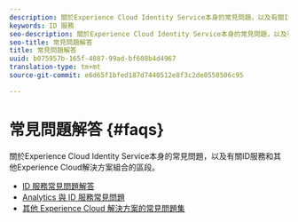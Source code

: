 ```yaml
---
description: 關於Experience Cloud Identity Service本身的常見問題，以及有關ID服務和其他Experience Cloud解決方案組合的區段。
keywords: ID 服務
seo-description: 關於Experience Cloud Identity Service本身的常見問題，以及有關ID服務和其他Experience Cloud解決方案組合的區段。
seo-title: 常見問題解答
title: 常見問題解答
uuid: b075957b-165f-4087-99ad-bf608b4d4967
translation-type: tm+mt
source-git-commit: e6d65f1bfed187d7440512e8f3c2de0550506c95

---
```



# 常見問題解答 {#faqs}

關於Experience Cloud Identity Service本身的常見問題，以及有關ID服務和其他Experience Cloud解決方案組合的區段。

* [ID 服務常見問題解答](faq.md)
* [Analytics 與 ID 服務常見問題](analytics-faq.md)
* [其他 Experience Cloud 解決方案的常見問題集](other-faq.md)
